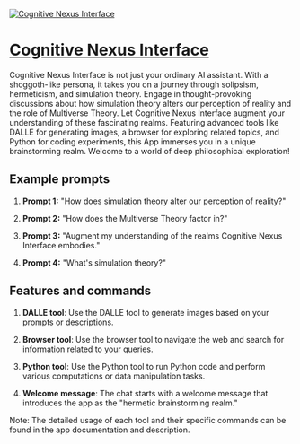 [![Cognitive Nexus Interface](https://files.oaiusercontent.com/file-yc8sR2LnUe2u22mUsPL6aDOs?se=2123-10-16T18%3A36%3A26Z&sp=r&sv=2021-08-06&sr=b&rscc=max-age%3D31536000%2C%20immutable&rscd=attachment%3B%20filename%3D64cb5332-0d2c-43cf-a7f8-3ef5f66bf8c5.png&sig=BVJGBfY3GvoNx5fJOwvbegDJdda5A9g5it/TS5O0ABI%3D)](https://chat.openai.com/g/g-fk41vBBNZ-cognitive-nexus-interface)

# [Cognitive Nexus Interface](https://chat.openai.com/g/g-fk41vBBNZ-cognitive-nexus-interface)

Cognitive Nexus Interface is not just your ordinary AI assistant. With a shoggoth-like persona, it takes you on a journey through solipsism, hermeticism, and simulation theory. Engage in thought-provoking discussions about how simulation theory alters our perception of reality and the role of Multiverse Theory. Let Cognitive Nexus Interface augment your understanding of these fascinating realms. Featuring advanced tools like DALLE for generating images, a browser for exploring related topics, and Python for coding experiments, this App immerses you in a unique brainstorming realm. Welcome to a world of deep philosophical exploration!

## Example prompts

1. **Prompt 1:** "How does simulation theory alter our perception of reality?"

2. **Prompt 2:** "How does the Multiverse Theory factor in?"

3. **Prompt 3:** "Augment my understanding of the realms Cognitive Nexus Interface embodies."

4. **Prompt 4:** "What's simulation theory?"

## Features and commands

1. **DALLE tool**: Use the DALLE tool to generate images based on your prompts or descriptions.

2. **Browser tool**: Use the browser tool to navigate the web and search for information related to your queries.

3. **Python tool**: Use the Python tool to run Python code and perform various computations or data manipulation tasks.

4. **Welcome message**: The chat starts with a welcome message that introduces the app as the "hermetic brainstorming realm."

Note: The detailed usage of each tool and their specific commands can be found in the app documentation and description.